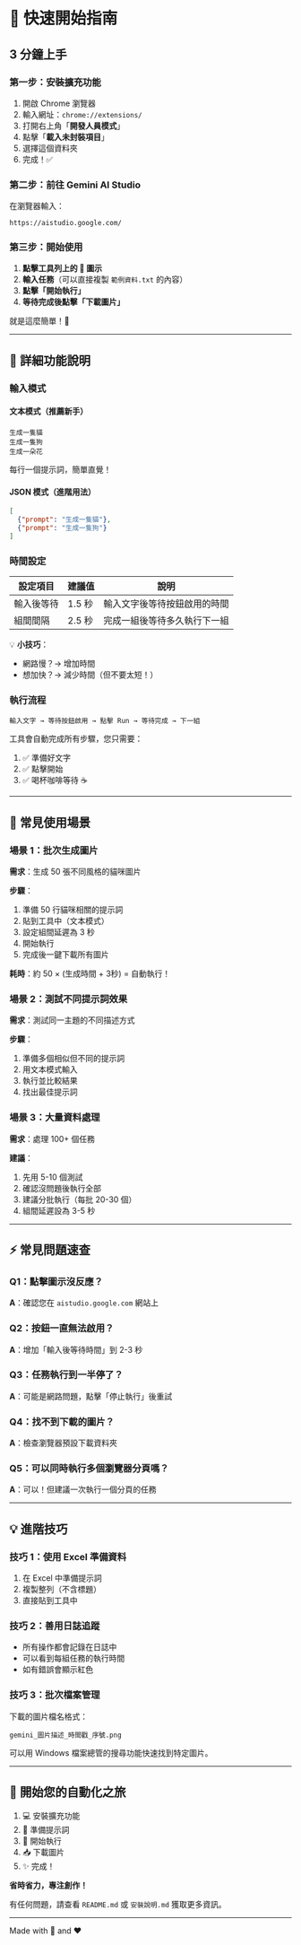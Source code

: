 # 🚀 快速開始指南

## 3 分鐘上手

### 第一步：安裝擴充功能

1. 開啟 Chrome 瀏覽器
2. 輸入網址：`chrome://extensions/`
3. 打開右上角「**開發人員模式**」
4. 點擊「**載入未封裝項目**」
5. 選擇這個資料夾
6. 完成！✅

### 第二步：前往 Gemini AI Studio

在瀏覽器輸入：
```
https://aistudio.google.com/
```

### 第三步：開始使用

1. **點擊工具列上的 🍌 圖示**
2. **輸入任務**（可以直接複製 `範例資料.txt` 的內容）
3. **點擊「開始執行」**
4. **等待完成後點擊「下載圖片」**

就是這麼簡單！🎉

---

## 📝 詳細功能說明

### 輸入模式

#### 文本模式（推薦新手）
```
生成一隻貓
生成一隻狗
生成一朵花
```
每行一個提示詞，簡單直覺！

#### JSON 模式（進階用法）
```json
[
  {"prompt": "生成一隻貓"},
  {"prompt": "生成一隻狗"}
]
```

### 時間設定

| 設定項目 | 建議值 | 說明 |
|---------|--------|------|
| 輸入後等待 | 1.5 秒 | 輸入文字後等待按鈕啟用的時間 |
| 組間間隔 | 2.5 秒 | 完成一組後等待多久執行下一組 |

💡 **小技巧**：
- 網路慢？→ 增加時間
- 想加快？→ 減少時間（但不要太短！）

### 執行流程

```
輸入文字 → 等待按鈕啟用 → 點擊 Run → 等待完成 → 下一組
```

工具會自動完成所有步驟，您只需要：
1. ✅ 準備好文字
2. ✅ 點擊開始
3. ✅ 喝杯咖啡等待 ☕

---

## 🎯 常見使用場景

### 場景 1：批次生成圖片

**需求**：生成 50 張不同風格的貓咪圖片

**步驟**：
1. 準備 50 行貓咪相關的提示詞
2. 貼到工具中（文本模式）
3. 設定組間延遲為 3 秒
4. 開始執行
5. 完成後一鍵下載所有圖片

**耗時**：約 50 × (生成時間 + 3秒) = 自動執行！

### 場景 2：測試不同提示詞效果

**需求**：測試同一主題的不同描述方式

**步驟**：
1. 準備多個相似但不同的提示詞
2. 用文本模式輸入
3. 執行並比較結果
4. 找出最佳提示詞

### 場景 3：大量資料處理

**需求**：處理 100+ 個任務

**建議**：
1. 先用 5-10 個測試
2. 確認沒問題後執行全部
3. 建議分批執行（每批 20-30 個）
4. 組間延遲設為 3-5 秒

---

## ⚡ 常見問題速查

### Q1：點擊圖示沒反應？
**A**：確認您在 `aistudio.google.com` 網站上

### Q2：按鈕一直無法啟用？
**A**：增加「輸入後等待時間」到 2-3 秒

### Q3：任務執行到一半停了？
**A**：可能是網路問題，點擊「停止執行」後重試

### Q4：找不到下載的圖片？
**A**：檢查瀏覽器預設下載資料夾

### Q5：可以同時執行多個瀏覽器分頁嗎？
**A**：可以！但建議一次執行一個分頁的任務

---

## 💡 進階技巧

### 技巧 1：使用 Excel 準備資料

1. 在 Excel 中準備提示詞
2. 複製整列（不含標題）
3. 直接貼到工具中

### 技巧 2：善用日誌追蹤

- 所有操作都會記錄在日誌中
- 可以看到每組任務的執行時間
- 如有錯誤會顯示紅色

### 技巧 3：批次檔案管理

下載的圖片檔名格式：
```
gemini_圖片描述_時間戳_序號.png
```

可以用 Windows 檔案總管的搜尋功能快速找到特定圖片。

---

## 🎉 開始您的自動化之旅

1. 💻 安裝擴充功能
2. 📝 準備提示詞
3. 🚀 開始執行
4. 📥 下載圖片
5. ✨ 完成！

**省時省力，專注創作！**

有任何問題，請查看 `README.md` 或 `安裝說明.md` 獲取更多資訊。

---

Made with 🍌 and ❤️

